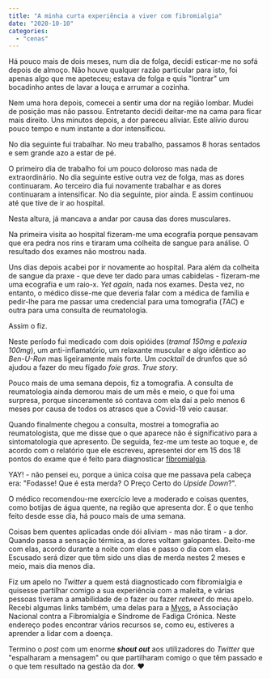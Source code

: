 ```yaml
---
title: "A minha curta experiência a viver com fibromialgia"
date: "2020-10-10"
categories: 
  - "cenas"
---
```


Há pouco mais de dois meses, num dia de folga, decidi esticar-me no sofá depois de almoço. Não houve qualquer razão particular para isto, foi apenas algo que me apeteceu; estava de folga e quis "lontrar" um bocadinho antes de lavar a louça e arrumar a cozinha.

Nem uma hora depois, comecei a sentir uma dor na região lombar. Mudei de posição mas não passou. Entretanto decidi deitar-me na cama para ficar mais direito. Uns minutos depois, a dor pareceu aliviar. Este alívio durou pouco tempo e num instante a dor intensificou.

No dia seguinte fui trabalhar. No meu trabalho, passamos 8 horas sentados e sem grande azo a estar de pé.

O primeiro dia de trabalho foi um pouco doloroso mas nada de extraordinário. No dia seguinte estive outra vez de folga, mas as dores continuaram. Ao terceiro dia fui novamente trabalhar e as dores continuaram a intensificar. No dia seguinte, pior ainda. E assim continuou até que tive de ir ao hospital.

Nesta altura, já mancava a andar por causa das dores musculares.

Na primeira visita ao hospital fizeram-me uma ecografia porque pensavam que era pedra nos rins e tiraram uma colheita de sangue para análise. O resultado dos exames não mostrou nada.

Uns dias depois acabei por ir novamente ao hospital. Para além da colheita de sangue da praxe - que deve ter dado para umas cabidelas - fizeram-me uma ecografia e um raio-x. _Yet again_, nada nos exames. Desta vez, no entanto, o médico disse-me que deveria falar com a médica de família e pedir-lhe para me passar uma credencial para uma tomografia (_TAC_) e outra para uma consulta de reumatologia.

Assim o fiz.

Neste período fui medicado com dois opióides (_tramal 150mg_ e _palexia 100mg_), um anti-inflamatório, um relaxante muscular e algo idêntico ao _Ben-U-Ron_ mas ligeiramente mais forte. Um _cocktail_ de drunfos que só ajudou a fazer do meu fígado _foie gras_. _True story_.

Pouco mais de uma semana depois, fiz a tomografia. A consulta de reumatologia ainda demorou mais de um mês e meio, o que foi uma surpresa, porque sinceramente só contava com ela daí a pelo menos 6 meses por causa de todos os atrasos que a Covid-19 veio causar.

Quando finalmente chegou a consulta, mostrei a tomografia ao reumatologista, que me disse que o que aparece não é significativo para a sintomatologia que apresento. De seguida, fez-me um teste ao toque e, de acordo com o relatório que ele escreveu, apresentei dor em 15 dos 18 pontos do exame que é feito para diagnosticar [fibromialgia](https://myos.pt/fibromialgia/o-que-e-FM).

YAY! - não pensei eu, porque a única coisa que me passava pela cabeça era: "Fodasse! Que é esta merda? O Preço Certo do _Upside Down_?".

O médico recomendou-me exercício leve a moderado e coisas quentes, como botijas de água quente, na região que apresenta dor. É o que tenho feito desde esse dia, há pouco mais de uma semana.

Coisas bem quentes aplicadas onde dói aliviam - mas não tiram - a dor. Quando passa a sensação térmica, as dores voltam galopantes. Deito-me com elas, acordo durante a noite com elas e passo o dia com elas. Escusado será dizer que têm sido uns dias de merda nestes 2 meses e meio, mais dia menos dia.

Fiz um apelo no _Twitter_ a quem está diagnosticado com fibromialgia e quisesse partilhar comigo a sua experiência com a maleita, e várias pessoas tiveram a amabilidade de o fazer ou fazer _retweet_ do meu apelo. Recebi algumas links também, uma delas para a [Myos](https://myos.pt/myos/quem-somos/), a Associação Nacional contra a Fibromialgia e Síndrome de Fadiga Crónica. Neste endereço podes encontrar vários recursos se, como eu, estiveres a aprender a lidar com a doença.

Termino o _post_ com um enorme **_shout out_** aos utilizadores do _Twitter_ que "espalharam a mensagem" ou que partilharam comigo o que têm passado e o que tem resultado na gestão da dor. ❤️
